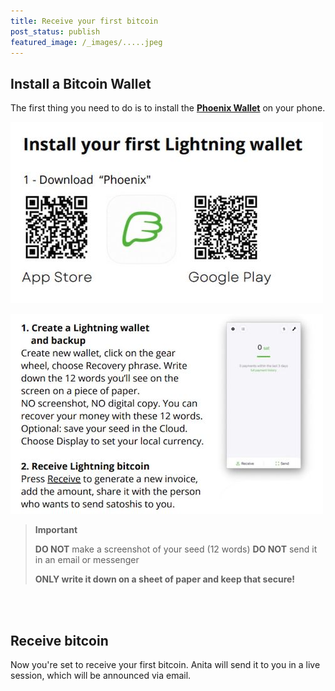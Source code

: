 ```yaml
---
title: Receive your first bitcoin
post_status: publish
featured_image: /_images/.....jpeg
---
```


## Install a Bitcoin Wallet

The first thing you need to do is to install the [**Phoenix Wallet**](https://phoenix.acinq.co/) on your phone.

![Scan the QR code to download the app](_images/Phoenix-qr-codes-1.jpeg)

![Open the app and follow instructions](_images/Phoenix-Install-Receive-1.jpeg)

<blockquote class="imp">
<i class="mpcs-quiz-icon"></i> <strong>Important</strong>

<strong>DO NOT</strong> make a screenshot of your seed (12 words)
<strong>DO NOT</strong> send it in an email or messenger

<strong>ONLY write it down on a sheet of paper and keep that secure!</strong>

</blockquote>

<br><br>
## Receive bitcoin

Now you're set to receive your first bitcoin. Anita will send it to you in a live session, which will be announced via email.


